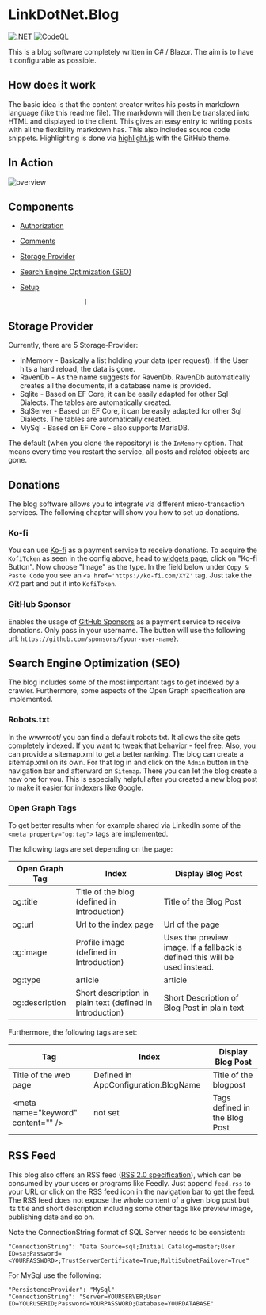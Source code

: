 ﻿# LinkDotNet.Blog

[![.NET](https://github.com/linkdotnet/Blog/actions/workflows/dotnet.yml/badge.svg?branch=master)](https://github.com/linkdotnet/Blog/actions/workflows/dotnet.yml)
[![CodeQL](https://github.com/linkdotnet/Blog/actions/workflows/codeql.yml/badge.svg)](https://github.com/linkdotnet/Blog/actions/workflows/codeql.yml)

This is a blog software completely written in C# / Blazor. The aim is to have it configurable as possible.

## How does it work

The basic idea is that the content creator writes his posts in markdown language (like this readme file).
The markdown will then be translated into HTML and displayed to the client. This gives an easy entry to writing posts with all the flexibility markdown has.
This also includes source code snippets. Highlighting is done via [highlight.js](https://highlightjs.org/) with the GitHub theme.

## In Action

![overview](assets/overview.gif)

## Components

-   [Authorization](./docs/Authorization/Readme.md)
-   [Comments](./docs/Comments/Readme.md)
-   [Storage Provider](./docs/Storage/Readme.md)
-   [Search Engine Optimization (SEO)](./docs/SEO/Readme.md)
-   [Setup](./docs/Setup/Readme.md)

                          |

## Storage Provider

Currently, there are 5 Storage-Provider:

-   InMemory - Basically a list holding your data (per request). If the User hits a hard reload, the data is gone.
-   RavenDb - As the name suggests for RavenDb. RavenDb automatically creates all the documents, if a database name is provided.
-   Sqlite - Based on EF Core, it can be easily adapted for other Sql Dialects. The tables are automatically created.
-   SqlServer - Based on EF Core, it can be easily adapted for other Sql Dialects. The tables are automatically created.
-   MySql - Based on EF Core - also supports MariaDB.

The default (when you clone the repository) is the `InMemory` option. That means every time you restart the service, all posts and related objects are gone.

## Donations

The blog software allows you to integrate via different micro-transaction services. The following chapter will show you how to set up donations.

### Ko-fi

You can use [Ko-fi](https://Ko-fi.com/) as a payment service to receive donations. To acquire the `KofiToken` as seen in the config above, head to [widgets page](https://Ko-fi.com/manage/widgets), click on "Ko-fi Button".
Now choose "Image" as the type. In the field below under `Copy & Paste Code` you see an `<a href='https://ko-fi.com/XYZ'` tag. Just take the `XYZ` part and put it into `KofiToken`.

### GitHub Sponsor

Enables the usage of [GitHub Sponsors](https://github.com/sponsors) as a payment service to receive donations. Only pass in your username. The button will use the following url: `https://github.com/sponsors/{your-user-name}`.

## Search Engine Optimization (SEO)

The blog includes some of the most important tags to get indexed by a crawler. Furthermore, some aspects of the Open Graph specification are implemented.

### Robots.txt

In the wwwroot/ you can find a default robots.txt. It allows the site gets completely indexed. If you want to tweak that behavior - feel free.
Also, you can provide a sitemap.xml to get a better ranking. The blog can create a sitemap.xml on its own. For that log in and click on the `Admin` button in the navigation bar and afterward on `Sitemap`. There you can let the blog create a new one for you. This is especially helpful after you created a new blog post to make it easier for indexers like Google.

### Open Graph Tags

To get better results when for example shared via LinkedIn some of the `<meta property="og:tag">` tags are implemented.

The following tags are set depending on the page:

| Open Graph Tag | Index                                                     | Display Blog Post                                                           |
| -------------- | --------------------------------------------------------- | --------------------------------------------------------------------------- |
| og:title       | Title of the blog (defined in Introduction)               | Title of the Blog Post                                                      |
| og:url         | Url to the index page                                     | Url of the page                                                             |
| og:image       | Profile image (defined in Introduction)                   | Uses the preview image. If a fallback is defined this will be used instead. |
| og:type        | article                                                   | article                                                                     |
| og:description | Short description in plain text (defined in Introduction) | Short Description of Blog Post in plain text                                |

Furthermore, the following tags are set:

| Tag                                      | Index                                | Display Blog Post             |
| ---------------------------------------- | ------------------------------------ | ----------------------------- |
| Title of the web page                    | Defined in AppConfiguration.BlogName | Title of the blogpost         |
| &lt;meta name="keyword" content="" /&gt; | not set                              | Tags defined in the Blog Post |

## RSS Feed

This blog also offers an RSS feed ([RSS 2.0 specification](https://validator.w3.org/feed/docs/rss2.html)), which can be consumed by your users or programs like Feedly. Just append `feed.rss` to your URL or click on the RSS feed icon in the navigation bar to get the feed. The RSS feed does not expose the whole content of a given blog post but its title and short description including some other tags like preview image, publishing date and so on.

Note the ConnectionString format of SQL Server needs to be consistent:

```
"ConnectionString": "Data Source=sql;Initial Catalog=master;User ID=sa;Password=<YOURPASSWORD>;TrustServerCertificate=True;MultiSubnetFailover=True"
```

For MySql use the following:

```
"PersistenceProvider": "MySql"
"ConnectionString": "Server=YOURSERVER;User ID=YOURUSERID;Password=YOURPASSWORD;Database=YOURDATABASE"
```
